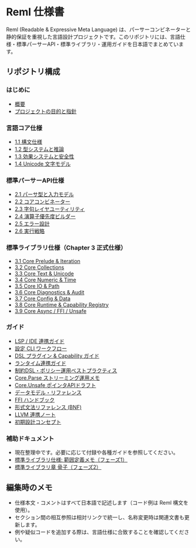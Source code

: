 # Reml 仕様書

Reml (Readable & Expressive Meta Language) は、パーサーコンビネーターと静的保証を重視した言語設計プロジェクトです。このリポジトリには、言語仕様・標準パーサーAPI・標準ライブラリ・運用ガイドを日本語でまとめています。

## リポジトリ構成

### はじめに

- [概要](0-1-overview.md)
- [プロジェクトの目的と指針](0-2-project-purpose.md)

### 言語コア仕様

- [1.1 構文仕様](1-1-syntax.md)
- [1.2 型システムと推論](1-2-types-Inference.md)
- [1.3 効果システムと安全性](1-3-effects-safety.md)
- [1.4 Unicode 文字モデル](1-4-test-unicode-model.md)

### 標準パーサーAPI仕様

- [2.1 パーサ型と入力モデル](2-1-parser-type.md)
- [2.2 コアコンビネーター](2-2-core-combinator.md)
- [2.3 字句レイヤユーティリティ](2-3-lexer.md)
- [2.4 演算子優先度ビルダー](2-4-op-builder.md)
- [2.5 エラー設計](2-5-error.md)
- [2.6 実行戦略](2-6-execution-strategy.md)

### 標準ライブラリ仕様（Chapter 3 正式仕様）

- [3.1 Core Prelude & Iteration](3-1-core-prelude-iteration.md)
- [3.2 Core Collections](3-2-core-collections.md)
- [3.3 Core Text & Unicode](3-3-core-text-unicode.md)
- [3.4 Core Numeric & Time](3-4-core-numeric-time.md)
- [3.5 Core IO & Path](3-5-core-io-path.md)
- [3.6 Core Diagnostics & Audit](3-6-core-diagnostics-audit.md)
- [3.7 Core Config & Data](3-7-core-config-data.md)
- [3.8 Core Runtime & Capability Registry](3-8-core-runtime-capability.md)
- [3.9 Core Async / FFI / Unsafe](3-9-core-async-ffi-unsafe.md)

### ガイド

- [LSP / IDE 連携ガイド](guides/lsp-integration.md)
- [設定 CLI ワークフロー](guides/config-cli.md)
- [DSL プラグイン & Capability ガイド](guides/DSL-plugin.md)
- [ランタイム連携ガイド](guides/runtime-bridges.md)
- [制約DSL・ポリシー運用ベストプラクティス](guides/constraint-dsl-best-practices.md)
- [Core.Parse ストリーミング運用メモ](guides/core-parse-streaming.md)
- [Core.Unsafe ポインタAPIドラフト](guides/core-unsafe-ptr-api-draft.md)
- [データモデル・リファレンス](guides/data-model-reference.md)
- [FFI ハンドブック](guides/reml-ffi-handbook.md)
- [形式文法リファレンス (BNF)](guides/formal-grammar-bnf.md)
- [LLVM 連携ノート](guides/llvm-integration-notes.md)
- [初期設計コンセプト](guides/early-design-concepts.md)

### 補助ドキュメント

- 現在整理中です。必要に応じて付録や各種ガイドを参照してください。
- [標準ライブラリ仕様: 範囲定義メモ（フェーズ1）](notes/core-library-scope.md)
- [標準ライブラリ章 骨子（フェーズ2）](notes/core-library-outline.md)

## 編集時のメモ

- 仕様本文・コメントはすべて日本語で記述します（コード例は Reml 構文を使用）。
- セクション間の相互参照は相対リンクで統一し、名称変更時は関連文書も更新します。
- 例や疑似コードを追加する際は、言語仕様に合致することを確認してください。
